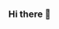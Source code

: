 ### Hi there 👋

<!--
**PuneethKshetty/PuneethKshetty** is a ✨ _special_ ✨ repository because its `README.md` (this file) appears on your GitHub profile.

Here are some ideas to get you started:

- 🔭 I’m currently working as a student
- 🌱 I’m currently learning JS(React,Angular)
- 👯 I’m looking to collaborate on few projects(Web based)
- 🤔 I’m looking for help with some Open source contribution
- 💬 Ask me about anything except exes :)
- 📫 How to reach me: 
       
- 😄 Pronouns: ...
- ⚡ Fun fact: ...
-->
